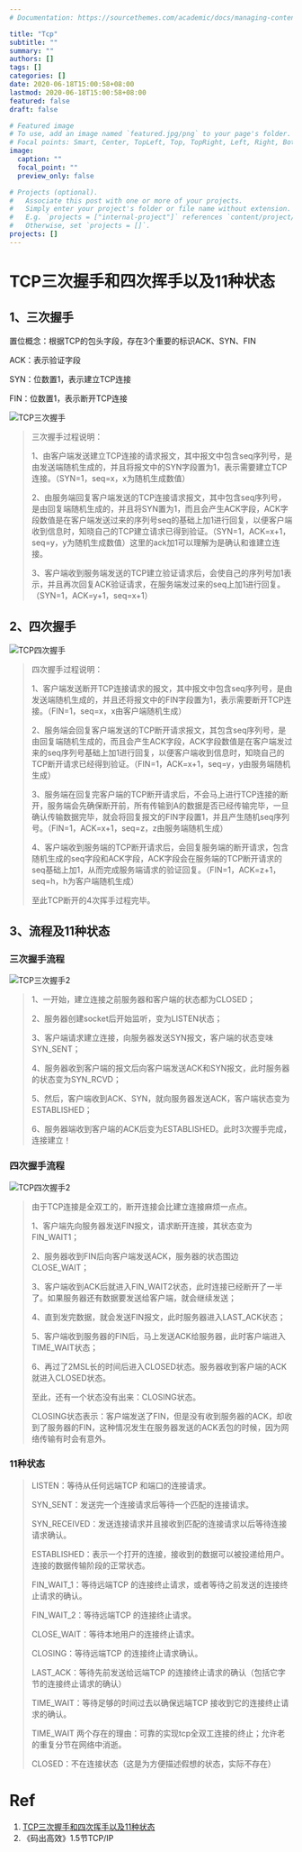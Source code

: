 ```yaml
---
# Documentation: https://sourcethemes.com/academic/docs/managing-content/

title: "Tcp"
subtitle: ""
summary: ""
authors: []
tags: []
categories: []
date: 2020-06-18T15:00:58+08:00
lastmod: 2020-06-18T15:00:58+08:00
featured: false
draft: false

# Featured image
# To use, add an image named `featured.jpg/png` to your page's folder.
# Focal points: Smart, Center, TopLeft, Top, TopRight, Left, Right, BottomLeft, Bottom, BottomRight.
image:
  caption: ""
  focal_point: ""
  preview_only: false

# Projects (optional).
#   Associate this post with one or more of your projects.
#   Simply enter your project's folder or file name without extension.
#   E.g. `projects = ["internal-project"]` references `content/project/deep-learning/index.md`.
#   Otherwise, set `projects = []`.
projects: []
---
```


# TCP三次握手和四次挥手以及11种状态

## 1、三次握手

置位概念：根据TCP的包头字段，存在3个重要的标识ACK、SYN、FIN 

ACK：表示验证字段 

SYN：位数置1，表示建立TCP连接 

FIN：位数置1，表示断开TCP连接

![TCP三次握手](../../img/tcp.assets/三次握手.png)

> 三次握手过程说明： 
>
> 1、由客户端发送建立TCP连接的请求报文，其中报文中包含seq序列号，是由发送端随机生成的，并且将报文中的SYN字段置为1，表示需要建立TCP连接。（SYN=1，seq=x，x为随机生成数值）
>
> 2、由服务端回复客户端发送的TCP连接请求报文，其中包含seq序列号，是由回复端随机生成的，并且将SYN置为1，而且会产生ACK字段，ACK字段数值是在客户端发送过来的序列号seq的基础上加1进行回复，以便客户端收到信息时，知晓自己的TCP建立请求已得到验证。（SYN=1，ACK=x+1，seq=y，y为随机生成数值）这里的ack加1可以理解为是确认和谁建立连接。
>
> 3、客户端收到服务端发送的TCP建立验证请求后，会使自己的序列号加1表示，并且再次回复ACK验证请求，在服务端发过来的seq上加1进行回复。（SYN=1，ACK=y+1，seq=x+1）

## 2、四次握手

![TCP四次握手](../../img/tcp.assets/四次握手.png)

> 四次握手过程说明： 
>
> 1、客户端发送断开TCP连接请求的报文，其中报文中包含seq序列号，是由发送端随机生成的，并且还将报文中的FIN字段置为1，表示需要断开TCP连接。（FIN=1，seq=x，x由客户端随机生成）
>
> 2、服务端会回复客户端发送的TCP断开请求报文，其包含seq序列号，是由回复端随机生成的，而且会产生ACK字段，ACK字段数值是在客户端发过来的seq序列号基础上加1进行回复，以便客户端收到信息时，知晓自己的TCP断开请求已经得到验证。（FIN=1，ACK=x+1，seq=y，y由服务端随机生成）
>
> 3、服务端在回复完客户端的TCP断开请求后，不会马上进行TCP连接的断开，服务端会先确保断开前，所有传输到A的数据是否已经传输完毕，一旦确认传输数据完毕，就会将回复报文的FIN字段置1，并且产生随机seq序列号。（FIN=1，ACK=x+1，seq=z，z由服务端随机生成）
>
> 4、客户端收到服务端的TCP断开请求后，会回复服务端的断开请求，包含随机生成的seq字段和ACK字段，ACK字段会在服务端的TCP断开请求的seq基础上加1，从而完成服务端请求的验证回复。（FIN=1，ACK=z+1，seq=h，h为客户端随机生成） 
>
> 至此TCP断开的4次挥手过程完毕。

## 3、流程及11种状态

### 三次握手流程

![TCP三次握手2](../../img/tcp.assets/三次握手2.png)

> 1、一开始，建立连接之前服务器和客户端的状态都为CLOSED； 
>
> 2、服务器创建socket后开始监听，变为LISTEN状态； 
>
> 3、客户端请求建立连接，向服务器发送SYN报文，客户端的状态变味SYN_SENT；
>
> 4、服务器收到客户端的报文后向客户端发送ACK和SYN报文，此时服务器的状态变为SYN_RCVD；
>
> 5、然后，客户端收到ACK、SYN，就向服务器发送ACK，客户端状态变为ESTABLISHED；
>
> 6、服务器端收到客户端的ACK后变为ESTABLISHED。此时3次握手完成，连接建立！

### 四次握手流程

![TCP四次握手2](../../img/tcp.assets/四次握手2.png)

> 由于TCP连接是全双工的，断开连接会比建立连接麻烦一点点。 
>
> 1、客户端先向服务器发送FIN报文，请求断开连接，其状态变为FIN_WAIT1；
>
> 2、服务器收到FIN后向客户端发送ACK，服务器的状态围边CLOSE_WAIT；
>
> 3、客户端收到ACK后就进入FIN_WAIT2状态，此时连接已经断开了一半了。如果服务器还有数据要发送给客户端，就会继续发送；
>
> 4、直到发完数据，就会发送FIN报文，此时服务器进入LAST_ACK状态；
>
> 5、客户端收到服务器的FIN后，马上发送ACK给服务器，此时客户端进入TIME_WAIT状态；
>
> 6、再过了2MSL长的时间后进入CLOSED状态。服务器收到客户端的ACK就进入CLOSED状态。
>
> 至此，还有一个状态没有出来：CLOSING状态。
>
> CLOSING状态表示：客户端发送了FIN，但是没有收到服务器的ACK，却收到了服务器的FIN，这种情况发生在服务器发送的ACK丢包的时候，因为网络传输有时会有意外。

### 11种状态

> LISTEN：等待从任何远端TCP 和端口的连接请求。
>
> SYN_SENT：发送完一个连接请求后等待一个匹配的连接请求。
>
> SYN_RECEIVED：发送连接请求并且接收到匹配的连接请求以后等待连接请求确认。
>
> ESTABLISHED：表示一个打开的连接，接收到的数据可以被投递给用户。连接的数据传输阶段的正常状态。
>
> FIN_WAIT_1：等待远端TCP 的连接终止请求，或者等待之前发送的连接终止请求的确认。
>
> FIN_WAIT_2：等待远端TCP 的连接终止请求。
>
> CLOSE_WAIT：等待本地用户的连接终止请求。
>
> CLOSING：等待远端TCP 的连接终止请求确认。
>
> LAST_ACK：等待先前发送给远端TCP 的连接终止请求的确认（包括它字节的连接终止请求的确认）
>
> TIME_WAIT：等待足够的时间过去以确保远端TCP 接收到它的连接终止请求的确认。
>
> TIME_WAIT 两个存在的理由：可靠的实现tcp全双工连接的终止；允许老的重复分节在网络中消逝。
>
> CLOSED：不在连接状态（这是为方便描述假想的状态，实际不存在）

# Ref

1. [TCP三次握手和四次挥手以及11种状态](https://blog.51cto.com/jinlong/2065461)
2. 《码出高效》1.5节TCP/IP